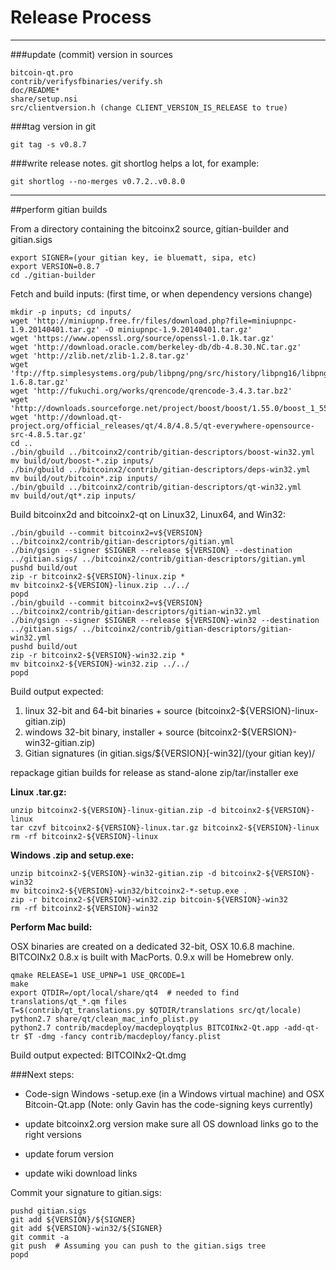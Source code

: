 Release Process
====================

* * *

###update (commit) version in sources


	bitcoin-qt.pro
	contrib/verifysfbinaries/verify.sh
	doc/README*
	share/setup.nsi
	src/clientversion.h (change CLIENT_VERSION_IS_RELEASE to true)

###tag version in git

	git tag -s v0.8.7

###write release notes. git shortlog helps a lot, for example:

	git shortlog --no-merges v0.7.2..v0.8.0

* * *

##perform gitian builds

 From a directory containing the bitcoinx2 source, gitian-builder and gitian.sigs
  
	export SIGNER=(your gitian key, ie bluematt, sipa, etc)
	export VERSION=0.8.7
	cd ./gitian-builder

 Fetch and build inputs: (first time, or when dependency versions change)

	mkdir -p inputs; cd inputs/
	wget 'http://miniupnp.free.fr/files/download.php?file=miniupnpc-1.9.20140401.tar.gz' -O miniupnpc-1.9.20140401.tar.gz'
	wget 'https://www.openssl.org/source/openssl-1.0.1k.tar.gz'
	wget 'http://download.oracle.com/berkeley-db/db-4.8.30.NC.tar.gz'
	wget 'http://zlib.net/zlib-1.2.8.tar.gz'
	wget 'ftp://ftp.simplesystems.org/pub/libpng/png/src/history/libpng16/libpng-1.6.8.tar.gz'
	wget 'http://fukuchi.org/works/qrencode/qrencode-3.4.3.tar.bz2'
	wget 'http://downloads.sourceforge.net/project/boost/boost/1.55.0/boost_1_55_0.tar.bz2'
	wget 'http://download.qt-project.org/official_releases/qt/4.8/4.8.5/qt-everywhere-opensource-src-4.8.5.tar.gz'
	cd ..
	./bin/gbuild ../bitcoinx2/contrib/gitian-descriptors/boost-win32.yml
	mv build/out/boost-*.zip inputs/
	./bin/gbuild ../bitcoinx2/contrib/gitian-descriptors/deps-win32.yml
	mv build/out/bitcoin*.zip inputs/
	./bin/gbuild ../bitcoinx2/contrib/gitian-descriptors/qt-win32.yml
	mv build/out/qt*.zip inputs/

 Build bitcoinx2d and bitcoinx2-qt on Linux32, Linux64, and Win32:
  
	./bin/gbuild --commit bitcoinx2=v${VERSION} ../bitcoinx2/contrib/gitian-descriptors/gitian.yml
	./bin/gsign --signer $SIGNER --release ${VERSION} --destination ../gitian.sigs/ ../bitcoinx2/contrib/gitian-descriptors/gitian.yml
	pushd build/out
	zip -r bitcoinx2-${VERSION}-linux.zip *
	mv bitcoinx2-${VERSION}-linux.zip ../../
	popd
	./bin/gbuild --commit bitcoinx2=v${VERSION} ../bitcoinx2/contrib/gitian-descriptors/gitian-win32.yml
	./bin/gsign --signer $SIGNER --release ${VERSION}-win32 --destination ../gitian.sigs/ ../bitcoinx2/contrib/gitian-descriptors/gitian-win32.yml
	pushd build/out
	zip -r bitcoinx2-${VERSION}-win32.zip *
	mv bitcoinx2-${VERSION}-win32.zip ../../
	popd

  Build output expected:

  1. linux 32-bit and 64-bit binaries + source (bitcoinx2-${VERSION}-linux-gitian.zip)
  2. windows 32-bit binary, installer + source (bitcoinx2-${VERSION}-win32-gitian.zip)
  3. Gitian signatures (in gitian.sigs/${VERSION}[-win32]/(your gitian key)/

repackage gitian builds for release as stand-alone zip/tar/installer exe

**Linux .tar.gz:**

	unzip bitcoinx2-${VERSION}-linux-gitian.zip -d bitcoinx2-${VERSION}-linux
	tar czvf bitcoinx2-${VERSION}-linux.tar.gz bitcoinx2-${VERSION}-linux
	rm -rf bitcoinx2-${VERSION}-linux

**Windows .zip and setup.exe:**

	unzip bitcoinx2-${VERSION}-win32-gitian.zip -d bitcoinx2-${VERSION}-win32
	mv bitcoinx2-${VERSION}-win32/bitcoinx2-*-setup.exe .
	zip -r bitcoinx2-${VERSION}-win32.zip bitcoin-${VERSION}-win32
	rm -rf bitcoinx2-${VERSION}-win32

**Perform Mac build:**

  OSX binaries are created on a dedicated 32-bit, OSX 10.6.8 machine.
  BITCOINx2 0.8.x is built with MacPorts.  0.9.x will be Homebrew only.

	qmake RELEASE=1 USE_UPNP=1 USE_QRCODE=1
	make
	export QTDIR=/opt/local/share/qt4  # needed to find translations/qt_*.qm files
	T=$(contrib/qt_translations.py $QTDIR/translations src/qt/locale)
	python2.7 share/qt/clean_mac_info_plist.py
	python2.7 contrib/macdeploy/macdeployqtplus BITCOINx2-Qt.app -add-qt-tr $T -dmg -fancy contrib/macdeploy/fancy.plist

 Build output expected: BITCOINx2-Qt.dmg

###Next steps:

* Code-sign Windows -setup.exe (in a Windows virtual machine) and
  OSX Bitcoin-Qt.app (Note: only Gavin has the code-signing keys currently)

* update bitcoinx2.org version
  make sure all OS download links go to the right versions

* update forum version

* update wiki download links

Commit your signature to gitian.sigs:

	pushd gitian.sigs
	git add ${VERSION}/${SIGNER}
	git add ${VERSION}-win32/${SIGNER}
	git commit -a
	git push  # Assuming you can push to the gitian.sigs tree
	popd

